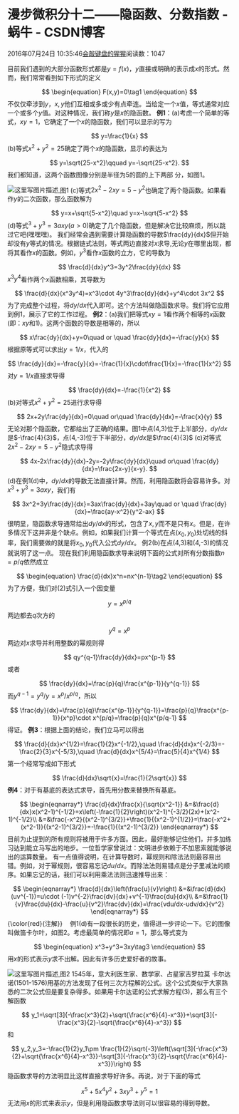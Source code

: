 
# 漫步微积分十二——隐函数、分数指数 - 蜗牛 - CSDN博客


2016年07月24日 10:35:46[会敲键盘的猩猩](https://me.csdn.net/u010182633)阅读数：1047


目前我们遇到的大部分函数形式都是$y=f(x)$，$y$直接或明确的表示成$x$的形式。然而，我们常常看到如下形式的定义

$$
\begin{equation}
F(x,y)=0\tag1
\end{equation}
$$
不仅仅牵涉到$y$，$x,y$他们互相或多或少有点牵连。当给定一个$x$值，等式通常对应一个或多个$y$值。对这种情况，我们称$y$是$x$的隐函数。
**例1**：(a)考虑一个简单的等式，$xy=1$，它确定了一个$x$的隐函数，我们可以显示的写为

$$
y=\frac{1}{x}
$$
(b)等式$x^2+y^2=25$确定了两个$x$的隐函数，显示的表达为

$$
y=\sqrt{25-x^2}\qquad y=-\sqrt{25-x^2}.
$$
我们都知道，这两个函数图像分别是半径为5的圆的上下两部
分，如图1。

![这里写图片描述](https://img-blog.csdn.net/20160724103142206)[ ](https://img-blog.csdn.net/20160724103142206)
图1
(c)等式$2x^2-2xy=5-y^2$也确定了两个隐函数。如果看作$y$的二次函数，那么函数解为

$$
y=x+\sqrt{5-x^2}\quad y=x-\sqrt{5-x^2}
$$
(d)等式$^3+y^3=3axy(a>0)$确定了几个隐函数，但是解决它比较麻烦，所以跳过它吧(嘿嘿嘿)。
我们经常会遇到需要计算隐函数的导数$\frac{dy}{dx}$但开始却没有$y$等式的情况。根据链式法则，等式两边直接对$x$求导,无论$y$在哪里出现，都将其看作$x$的函数。例如，$y^3$看作$x$函数的立方，它的导数为

$$
\frac{d}{dx}y^3=3y^2\frac{dy}{dx}
$$
$x^3y^4$看作两个$x$函数相乘，其导数为

$$
\frac{d}{dx}(x^3y^4)=x^3\cdot 4y^3\frac{dy}{dx}+y^4\cdot 3x^2
$$
为了完成整个过程，将$dy/dx$代入即可。这个方法叫做隐函数求导。我们将它应用到例1，展示了它的工作过程。
**例2**：(a)我们把等式$xy=1$看作两个相等的$x$函数(即：$xy$和1)。这两个函数的导数是相等的，所以

$$
x\frac{dy}{dx}+y=0\quad or \quad \frac{dy}{dx}=-\frac{y}{x}
$$
根据原等式可以求出$y=1/x$，代入的

$$
\frac{dy}{dx}=-\frac{y}{x}=-\frac{1}{x}\cdot\frac{1}{x}=-\frac{1}{x^2}
$$
对$y=1/x$直接求导得

$$
\frac{dy}{dx}=-\frac{1}{x^2}
$$
(b)对等式$x^2+y^2=25$进行求导得

$$
2x+2y\frac{dy}{dx}=0\quad or\quad \frac{dy}{dx}=-\frac{x}{y}
$$
无论对那个隐函数，它都给出了正确的结果。图1中点(4,3)位于上半部分，$dy/dx$是$-\frac{4}{3}$，点(4,-3)位于下半部分，$dy/dx$是$\frac{4}{3}$
(c)对等式$2x^2-2xy=5-y^2$隐式求导得

$$
4x-2x\frac{dy}{dx}-2y=-2y\frac{dy}{dx}\quad or\quad \frac{dy}{dx}=\frac{2x-y}{x-y}.
$$
(d)在例1(d)中，$dy/dx$的导数无法直接计算。然而，利用隐函数将会容易许多。对$x^3+y^3=3axy$，我们有

$$
3x^2+3y\frac{dy}{dx}=3ax\frac{dy}{dx}+3ay\quad or \quad \frac{dy}{dx}=\frac{ay-x^2}{y^2-ax}
$$
很明显，隐函数求导通常给出$dy/dx$的形式，包含了$x,y$而不是只有$x$。但是，在许多情况下这并非是个缺点。例如，如果我们计算一个等式在点$(x_0,y_0)$处切线的斜率，我们需要做的就是将$x_0,y_0$代入公式$dy/dx$。 例2(b)在点(4,3)和(4,-3)的情况就说明了这一点。
现在我们利用隐函数求导来说明下面的公式对所有分数指数$n=p/q$依然成立

$$
\begin{equation}
\frac{d}{dx}x^n=nx^{n-1}\tag2
\end{equation}
$$
为了方便，我们对(2)式引入一个因变量

$$
y=x^{p/q}
$$
两边都去$q$次方的

$$
y^q=x^p
$$
两边对$x$求导并利用整数的幂规则得

$$
qy^{q-1}\frac{dy}{dx}=px^{p-1}
$$
或者

$$
\frac{dy}{dx}=\frac{p}{q}\frac{x^{p-1}}{y^{q-1}}
$$
而$y^{q-1}=y^q/y=x^p/x^{p/q}$，所以

$$
\frac{dy}{dx}=\frac{p}{q}\frac{x^{p-1}}{y^{q-1}}=\frac{p}{q}\frac{x^{p-1}}{x^p}\cdot x^{p/q}=\frac{p}{q}x^{p/q-1}
$$
得证。
**例3**：根据上面的结论，我们立马可以得出

$$
\frac{d}{dx}x^{1/2}=\frac{1}{2}x^{-1/2},\quad \frac{d}{dx}x^{-2/3}=-\frac{2}{3}x^{-5/3},\quad \frac{d}{dx}x^{5/4}=\frac{5}{4}x^{1/4}
$$
第一个经常写成如下形式

$$
\frac{d}{dx}\sqrt{x}=\frac{1}{2\sqrt{x}}
$$
**例4**：对于有基底的表达式求导，首先用分数来替换所有基底。

$$
\begin{eqnarray*}
\frac{d}{dx}\frac{x}{\sqrt{x^2-1}}
&=&\frac{d}{dx}x(x^2-1)^{-1/2}=x\left(-\frac{1}{2}\right)(x^2-1)^{-3/2}(2x)+(x^2-1)^{-1/2}\\
&=&\frac{-x^2}{(x^2-1)^{3/2}}+\frac{1}{(x^2-1)^{1/2}}=\frac{-x^2+(x^2-1)}{(x^2-1)^{3/2}}=-\frac{1}{(x^2-1)^{3/2}}
\end{eqnarray*}
$$
目前为止提到的所有规则将被用于许多方面。因此，最好能够记住他们，并多加练习达到能立马写出的地步。一位哲学家曾说过：文明进步依赖于不加思索就能够说出的运算数量。
有一点值得说明，在计算导数时，幂规则和除法法则最容易出错。例如，对于幂规则，很容易忘记$du/dx$。而除法法则易错点是分子里减法的顺序。如果忘记的话，我们可以利用乘法法则迅速推导出来：

$$
\begin{eqnarray*}
\frac{d}{dx}\left(\frac{u}{v}\right)
&=&\frac{d}{dx}(uv^{-1})=u\cdot (-1)v^{-2}\frac{dv}{dx}+v^{-1}\frac{du}{dx}\\
&=&\frac{1}{v}\frac{du}{dx}-\frac{u}{v^2}\frac{dv}{dx}=\frac{vdu/dx-udv/dx}{v^2}
\end{eqnarray*}
$$
{\color{red}{注解}}$\quad$例1(d)有一段很长的历史，值得进一步评论一下。它的图像叫做笛卡尔叶，如图2。考虑最简单的情况即$a=1$，那么等式变为

$$
\begin{equation}
x^3+y^3=3xy\tag3
\end{equation}
$$
用$x$的形式表示$y$求不出解。因此有许多历史爱好者的故事。

![这里写图片描述](https://img-blog.csdn.net/20160724103455334)[ ](https://img-blog.csdn.net/20160724103455334)
图2
1545年，意大利医生家、数学家、占星家吉罗拉莫 卡尔达诺(1501-1576)用基的方法发现了任何三次方程解的公式。这个公式类似于大家熟悉的二次公式但是要复杂得多。如果用卡尔达诺的公式求解方程(3)，那么有三个解函数

$$
y_1=\sqrt[3]{-\frac{x^3}{2}+\sqrt{\frac{x^6}{4}-x^3}}+\sqrt[3]{-\frac{x^3}{2}-\sqrt{\frac{x^6}{4}-x^3}}
$$
和

$$
y_2,y_3=-\frac{1}{2}y_1\pm \frac{1}{2}\sqrt{-3}\left(\sqrt[3]{-\frac{x^3}{2}+\sqrt{\frac{x^6}{4}-x^3}}-\sqrt[3]{-\frac{x^3}{2}-\sqrt{\frac{x^6}{4}-x^3}}\right)
$$
隐函数求导的方法明显比这样直接求导好许多。再说，对于下面的等式

$$
x^5+5x^4y^2+3xy^3+y^5=1
$$
无法用$x$的形式来表示$y$，但是利用隐函数求导法则可以很容易的得到导数。

